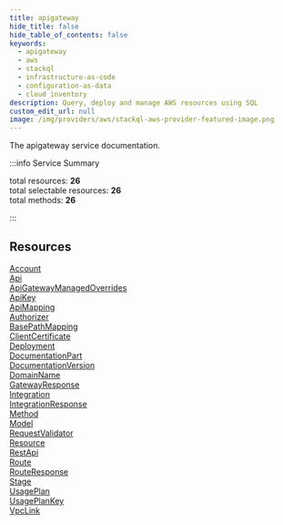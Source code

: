 ```yaml
---
title: apigateway
hide_title: false
hide_table_of_contents: false
keywords:
  - apigateway
  - aws
  - stackql
  - infrastructure-as-code
  - configuration-as-data
  - cloud inventory
description: Query, deploy and manage AWS resources using SQL
custom_edit_url: null
image: /img/providers/aws/stackql-aws-provider-featured-image.png
---
```


The apigateway service documentation.

:::info Service Summary

<div class="row">
<div class="providerDocColumn">
<span>total resources:&nbsp;<b>26</b></span><br />
<span>total selectable resources:&nbsp;<b>26</b></span><br />
<span>total methods:&nbsp;<b>26</b></span><br />
</div>
</div>

:::

## Resources
<div class="row">
<div class="providerDocColumn">
<a href="/providers/aws/apigateway/Account/">Account</a><br />
<a href="/providers/aws/apigateway/Api/">Api</a><br />
<a href="/providers/aws/apigateway/ApiGatewayManagedOverrides/">ApiGatewayManagedOverrides</a><br />
<a href="/providers/aws/apigateway/ApiKey/">ApiKey</a><br />
<a href="/providers/aws/apigateway/ApiMapping/">ApiMapping</a><br />
<a href="/providers/aws/apigateway/Authorizer/">Authorizer</a><br />
<a href="/providers/aws/apigateway/BasePathMapping/">BasePathMapping</a><br />
<a href="/providers/aws/apigateway/ClientCertificate/">ClientCertificate</a><br />
<a href="/providers/aws/apigateway/Deployment/">Deployment</a><br />
<a href="/providers/aws/apigateway/DocumentationPart/">DocumentationPart</a><br />
<a href="/providers/aws/apigateway/DocumentationVersion/">DocumentationVersion</a><br />
<a href="/providers/aws/apigateway/DomainName/">DomainName</a><br />
<a href="/providers/aws/apigateway/GatewayResponse/">GatewayResponse</a>
</div>
<div class="providerDocColumn">
<a href="/providers/aws/apigateway/Integration/">Integration</a><br />
<a href="/providers/aws/apigateway/IntegrationResponse/">IntegrationResponse</a><br />
<a href="/providers/aws/apigateway/Method/">Method</a><br />
<a href="/providers/aws/apigateway/Model/">Model</a><br />
<a href="/providers/aws/apigateway/RequestValidator/">RequestValidator</a><br />
<a href="/providers/aws/apigateway/Resource/">Resource</a><br />
<a href="/providers/aws/apigateway/RestApi/">RestApi</a><br />
<a href="/providers/aws/apigateway/Route/">Route</a><br />
<a href="/providers/aws/apigateway/RouteResponse/">RouteResponse</a><br />
<a href="/providers/aws/apigateway/Stage/">Stage</a><br />
<a href="/providers/aws/apigateway/UsagePlan/">UsagePlan</a><br />
<a href="/providers/aws/apigateway/UsagePlanKey/">UsagePlanKey</a><br />
<a href="/providers/aws/apigateway/VpcLink/">VpcLink</a>
</div>
</div>